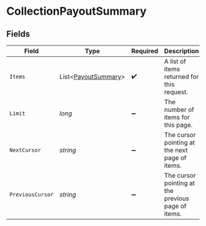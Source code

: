 # CollectionPayoutSummary


## Fields

| Field                                                           | Type                                                            | Required                                                        | Description                                                     | Example                                                         |
| --------------------------------------------------------------- | --------------------------------------------------------------- | --------------------------------------------------------------- | --------------------------------------------------------------- | --------------------------------------------------------------- |
| `Items`                                                         | List<[PayoutSummary](../../Models/Components/PayoutSummary.md)> | :heavy_check_mark:                                              | A list of items returned for this request.                      |                                                                 |
| `Limit`                                                         | *long*                                                          | :heavy_minus_sign:                                              | The number of items for this page.                              | 20                                                              |
| `NextCursor`                                                    | *string*                                                        | :heavy_minus_sign:                                              | The cursor pointing at the next page of items.                  | ZXhhbXBsZTE                                                     |
| `PreviousCursor`                                                | *string*                                                        | :heavy_minus_sign:                                              | The cursor pointing at the previous page of items.              | Xkjss7asS                                                       |